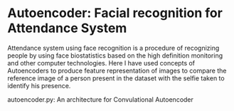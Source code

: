 # Autoencoder: Facial recognition for Attendance System
Attendance system using face recognition is a procedure of recognizing people by using face biostatistics based on the high definition monitoring and other computer technologies.
Here I have used concepts of Autoencoders to produce feature representation of images to compare the reference image of a person present in the dataset with the selfie taken to identify his presence.

autoencoder.py: An architecture for Convulational Autoencoder

